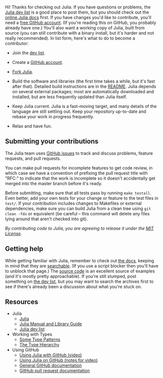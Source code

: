 Hi! Thanks for checking out Julia. If you have questions or problems, the [Julia dev list](https://groups.google.com/forum/?fromgroups#!forum/julia-dev) is a good place to post them, but you should check out the [online Julia docs](http://docs.julialang.org/en/latest/) first. If you have changes you'd like to contribute, you'll need a [free GitHub account](https://github.com/signup/free). (If you're reading this on GitHub, you probably already have one.) You'll also want a working copy of Julia, built from source (you can still contribute with a binary install, but it's harder and not really recommended). In list form, here's what to do to become a contributor:

* Join the [dev list](https://groups.google.com/forum/?fromgroups#!forum/julia-dev).

* Create a [GitHub account](https://github.com/signup/free).

* [Fork Julia](https://github.com/JuliaLang/julia/fork_select).

* Build the software and libraries (the first time takes a while, but it's fast after that). Detailed build instructions are in the [README](https://github.com/JuliaLang/julia/tree/master/README.md). Julia depends on several external packages; most are automatically downloaded and installed, but are less frequently updated than Julia itself.

* Keep Julia current. Julia is a fast-moving target, and many details of the language are still settling out. Keep your repository up-to-date and rebase your work in progress frequently.

* Relax and have fun.

## Submitting your contributions

The Julia team uses [GitHub issues](https://github.com/JuliaLang/julia/issues) to track and discuss problems, feature requests, and pull requests.

You can make pull requests for incomplete features to get code review, in which case we have a convention of prefixing the pull request title with "RFC:" to indicate that the work is incomplete so it doesn't accidentally get merged into the master branch before it's ready.

Before submitting, make sure that all tests pass by running `make testall`. Even better, add your own tests for your change or feature to the test files in `test/`. If your contribution includes changes to Makefiles or external dependencies, make sure you can build Julia from a clean tree using `git clean -fdx` or equivalent (be careful – this command will delete any files lying around that aren't checked into git).

*By contributing code to Julia, you are agreeing to release it under the [MIT License](https://github.com/JuliaLang/julia/tree/master/LICENSE.md).*

## Getting help

While getting familiar with Julia, remember to check out [the docs](http://docs.julialang.org/en/latest/), keeping in mind that they are [searchable](http://docs.julialang.org/en/latest/search/). (If you use a script blocker then you'll have to unblock that page.) The [source code](https://github.com/JuliaLang/julia) is an excellent source of examples (and it's mostly pretty approachable). If you're still stumped, post something on [the dev list](https://groups.google.com/forum/?fromgroups#!forum/julia-dev), but you may want to search the archives first to see if there's already been a discussion about what you're stuck on.

## Resources

* Julia
  - [Julia](http://julialang.org)
  - [Julia Manual and Library Guide](http://docs.julialang.org/en/latest/)
  - [Julia dev list](https://groups.google.com/forum/?fromgroups#!forum/julia-dev)
* Working with Types
  - [Some Type Patterns](https://github.com/JuliaLang/julia/wiki/Code-Patterns)
  - [The Type Hierarchy](https://github.com/JuliaLang/julia/wiki/Types-Hierarchy)
* Using GitHub
  - [Using Julia with GitHub (video)](http://www.youtube.com/watch?v=wnFYV3ZKtOg&feature=youtu.be)
  - [Using Julia on GitHub (notes for video)](https://gist.github.com/2712118#file_julia_git_pull_request.md)
  - [General GitHub documentation](http://help.github.com/)
  - [GitHub pull request documentation](http://help.github.com/send-pull-requests/)
